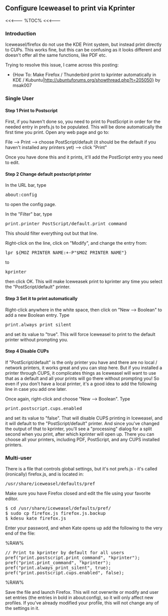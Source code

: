 ## Configure Iceweasel to print via Kprinter

<<<---
%TOC%
<<<---

### Introduction

Iceweasel/firefox do not use the KDE Print system, but instead print directly to CUPs.  This works fine, but this can be confusing as it looks different and doesn't offer all the same functions, like PDF etc.

Trying to resolve this issue, I came across this posting:

   * {How To: Make Firefox / Thunderbird print to kprinter automatically in KDE / Kubuntu|http://ubuntuforums.org/showthread.php?t=205050} by msak007

### Single User

#### Step 1 Print to Postscript

First, if you haven't done so, you need to print to PostScript in order for the needed entry in prefs.js to be populated. This will be done automatically the first time you print. Open any web page and go to:

File --> Print --> choose PostScript/default (it should be the default if you haven't installed any printers yet) --> click "Print"

Once you have done this and it prints, it'll add the PostScript entry you need to edit.

#### Step 2 Change default postscript printer

In the URL bar, type

<pre>
about:config
</pre>

to open the config page.

In the "Filter" bar, type

<pre>
print.printer_PostScript/default.print_command
</pre>

This should filter everything out but that line.

Right-click on the line, click on "Modify", and change the entry from:

<pre>
lpr ${MOZ_PRINTER_NAME:+-P"$MOZ_PRINTER_NAME"}
</pre>

to

<pre>
kprinter
</pre>

then click OK. This will make Iceweasek print to kprinter any time you select the "PostScript/default" printer.

#### Step 3 Set it to print automatically

Right-click anywhere in the white space, then click on "New --> Boolean" to add a new Boolean entry. Type

<pre>
print.always_print_silent
</pre>

and set its value to "true". This will force Iceweasel to print to the default printer without prompting you.

#### Step 4 Disable CUPs

If "PostScript/default" is the only printer you have and there are no local / network printers, it works great and you can stop here. But if you installed a printer through CUPS, it complicates things as Iceweasel will want to use that as a default and all your prints will go there without prompting you! So even if you don't have a local printer, it's a good idea to add the following line in case you add one later.

Once again, right-click and choose "New --> Boolean". Type

<pre>
print.postscript.cups.enabled
</pre>

and set its value to "false". That will disable CUPS printing in Iceweasel, and it will default to the "PostScript/default" printer. And since you've changed the output of that to kprinter, you'll see a "processing" dialog for a split second when you print, after which kprinter will open up. There you can choose all your printers, including PDF, PostScript, and any CUPS installed printers.

### Multi-user

There is a file that controls global settings, but it's not prefs.js - it's called (ironically) firefox.js, and is located in:

<pre>
/usr/share/iceweasel/defaults/pref
</pre>

Make sure you have Firefox closed and edit the file using your favorite editor.

<pre>
$ cd /usr/share/iceweasel/defaults/pref/
$ sudo cp firefox.js firefox.js.backup
$ kdesu kate firefox.js
</pre>

Enter your password, and when Kate opens up add the following to the very end of the file:

%RAW%
<pre>
// Print to kprinter by default for all users
pref("print.postscript.print_command", "kprinter");
pref("print.print_command", "kprinter");
pref("print.always_print_silent", true);
pref("print.postscript.cups.enabled", false);
</pre>
%RAW%

Save the file and launch Firefox. This will not overwrite or modify and user set entries (the entries in bold in about:config), so it will only affect new profiles. If you've already modified your profile, this will not change any of the settings in it.